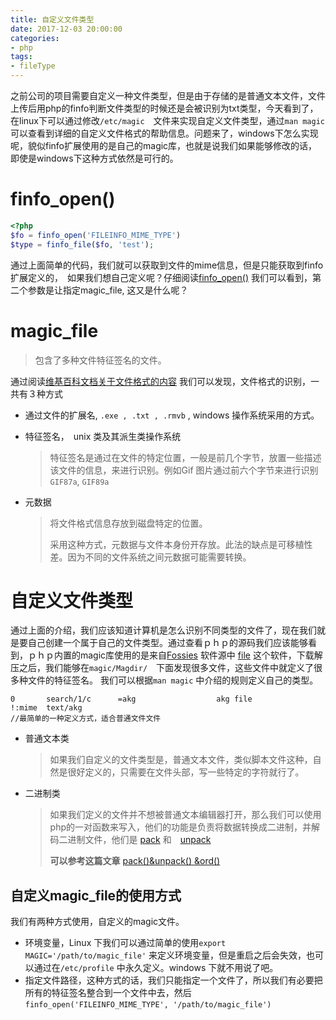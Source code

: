 ```yaml
---
title: 自定义文件类型
date: 2017-12-03 20:00:00
categories:
- php
tags:
- fileType
---
```

之前公司的项目需要自定义一种文件类型，但是由于存储的是普通文本文件，文件上传后用php的finfo判断文件类型的时候还是会被识别为txt类型，今天看到了，在linux下可以通过修改`/etc/magic`　文件来实现自定义文件类型，通过`man magic`可以查看到详细的自定义文件格式的帮助信息。问题来了，windows下怎么实现呢，貌似finfo扩展使用的是自己的magic库，也就是说我们如果能够修改的话，即使是windows下这种方式依然是可行的。

<!-- more -->

# finfo_open()

```php
<?php
$fo = finfo_open('FILEINFO_MIME_TYPE')
$type = finfo_file($fo, 'test');
```

通过上面简单的代码，我们就可以获取到文件的mime信息，但是只能获取到finfo扩展定义的，　如果我们想自己定义呢？仔细阅读[finfo_open()](http://php.net/manual/zh/function.finfo-open.php) 我们可以看到，第二个参数是让指定magic_file, 这又是什么呢？

# magic_file

> 包含了多种文件特征签名的文件。

通过阅读[维基百科文档关于文件格式的内容](https://zh.wikipedia.org/wiki/%E6%AA%94%E6%A1%88%E6%A0%BC%E5%BC%8F)  我们可以发现，文件格式的识别，一共有３种方式

- 通过文件的扩展名, `.exe , .txt , .rmvb` , windows 操作系统采用的方式。

- 特征签名，　unix 类及其派生类操作系统

  > 特征签名是通过在文件的特定位置，一般是前几个字节，放置一些描述该文件的信息，来进行识别。例如Gif 图片通过前六个字节来进行识别`GIF87a`, `GIF89a`

- 元数据

  > 将文件格式信息存放到磁盘特定的位置。
  >
  > 采用这种方式，元数据与文件本身份开存放。此法的缺点是可移植性差。因为不同的文件系统之间元数据可能需要转换。

# 自定义文件类型

通过上面的介绍，我们应该知道计算机是怎么识别不同类型的文件了，现在我们就是要自己创建一个属于自己的文件类型。通过查看ｐｈｐ的源码我们应该能够看到，ｐｈｐ内置的magic库使用的是来自[Fossies](https://fossies.org/) 软件源中 [file](https://fossies.org/linux/misc/file-5.32.tar.gz/)  这个软件，下载解压之后，我们能够在`magic/Magdir/`　下面发现很多文件，这些文件中就定义了很多种文件的特征签名。  我们可以根据`man magic`  中介绍的规则定义自己的类型。

```shell
0       search/1/c      =akg                  akg file
!:mime  text/akg
//最简单的一种定义方式，适合普通文件文件
```

- 普通文本类

  > 如果我们自定义的文件类型是，普通文本文件，类似脚本文件这种，自然是很好定义的，只需要在文件头部，写一些特定的字符就行了。

- 二进制类

  > 如果我们定义的文件并不想被普通文本编辑器打开，那么我们可以使用php的一对函数来写入，他们的功能是负责将数据转换成二进制，并解码二进制文件，他们是 [pack](http://php.net/manual/zh/function.pack.php) 和　[unpack](http://php.net/manual/zh/function.unpack.php)
  >
  > **可以参考这篇文章**   [pack()&unpack() &ord()](http://www.cnblogs.com/youxin/p/3616422.html)

## 自定义magic_file的使用方式

我们有两种方式使用，自定义的magic文件。

- 环境变量，Linux 下我们可以通过简单的使用`export MAGIC='/path/to/magic_file'` 来定义环境变量，但是重启之后会失效，也可以通过在`/etc/profile` 中永久定义。windows 下就不用说了吧。
- 指定文件路径，这种方式的话，我们只能指定一个文件了，所以我们有必要把所有的特征签名整合到一个文件中去，然后`finfo_open('FILEINFO_MIME_TYPE', '/path/to/magic_file')`
